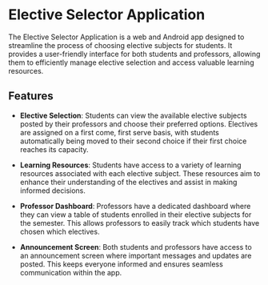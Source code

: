# Elective Selector Application

The Elective Selector Application is a web and Android app designed to streamline the process of choosing elective subjects for students. It provides a user-friendly interface for both students and professors, allowing them to efficiently manage elective selection and access valuable learning resources.

## Features

- **Elective Selection**: Students can view the available elective subjects posted by their professors and choose their preferred options. Electives are assigned on a first come, first serve basis, with students automatically being moved to their second choice if their first choice reaches its capacity.

- **Learning Resources**: Students have access to a variety of learning resources associated with each elective subject. These resources aim to enhance their understanding of the electives and assist in making informed decisions.

- **Professor Dashboard**: Professors have a dedicated dashboard where they can view a table of students enrolled in their elective subjects for the semester. This allows professors to easily track which students have chosen which electives.

- **Announcement Screen**: Both students and professors have access to an announcement screen where important messages and updates are posted. This keeps everyone informed and ensures seamless communication within the app.

